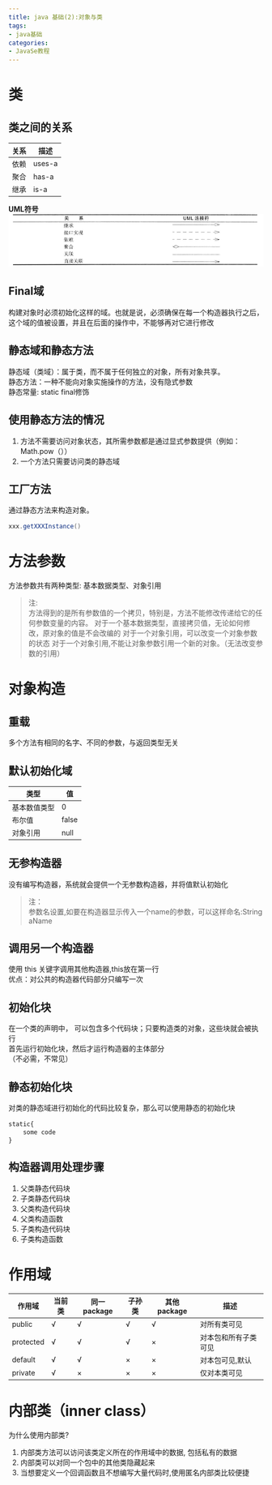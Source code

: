 ```yaml
---
title: java 基础(2):对象与类
tags: 
- java基础
categories:
- JavaSe教程
---
```



# 类
## 类之间的关系

|关系|描述|
|--|--|
|依赖|uses-a|
|聚合|has-a|
|继承|is-a|

**UML符号**
![UML](https://raw.githubusercontent.com/FameLsy/Images/master/javase/UML.png)

##  Final域
构建对象时必须初始化这样的域。也就是说，必须确保在每一个构造器执行之后，这个域的值被设置，并且在后面的操作中，不能够再对它进行修改

## 静态域和静态方法
静态域（类域）：属于类，而不属于任何独立的对象，所有对象共享。  
静态方法：一种不能向对象实施操作的方法，没有隐式参数  
静态常量: static final修饰

## 使用静态方法的情况

1. 方法不需要访问对象状态，其所需参数都是通过显式参数提供（例如：Math.pow（））
2. 一个方法只需要访问类的静态域

## 工厂方法
通过静态方法来构造对象。
```java
xxx.getXXXInstance()
```

# 方法参数
方法参数共有两种类型: 基本数据类型、对象引用


>注:  
> 方法得到的是所有参数值的一个拷贝，特别是，方法不能修改传递给它的任何参数变量的内容。
> 对于一个基本数据类型，直接拷贝值，无论如何修改，原对象的值是不会改编的
> 对于一个对象引用，可以改变一个对象参数的状态
>  对于一个对象引用,不能让对象参数引用一个新的对象。（无法改变参数的引用）

# 对象构造
## 重载
多个方法有相同的名字、不同的参数，与返回类型无关  
## 默认初始化域
|类型|值|
|--|--|
|基本数值类型|0|
|布尔值|false|
|对象引用|null|
## 无参构造器
没有编写构造器，系统就会提供一个无参数构造器，并将值默认初始化

>注：  
> 参数名设置,如要在构造器显示传入一个name的参数，可以这样命名:String aName

## 调用另一个构造器
使用 this 关键字调用其他构造器,this放在第一行  
优点：对公共的构造器代码部分只编写一次

## 初始化块
在一个类的声明中， 可以包含多个代码块；只要构造类的对象，这些块就会被执行  
首先运行初始化块，然后才运行构造器的主体部分  
（不必需，不常见） 

## 静态初始化块
对类的静态域进行初始化的代码比较复杂，那么可以使用静态的初始化块
```
static{
    some code
}
```
## 构造器调用处理步骤
1. 父类静态代码块
2. 子类静态代码块
3. 父类构造代码块
4. 父类构造函数
5. 子类构造代码块
6. 子类构造函数


# 作用域




|作用域|当前类|同一package|子孙类|其他package|描述|
|--|--|--|--|--|--|
|public|√|√|√|√|对所有类可见|
|protected|√|√|√|×|对本包和所有子类可见|
|default|√|√|×|×|对本包可见,默认|
|private|√|×|×|×|仅对本类可见|


# 内部类（inner class）

为什么使用内部类?  
1. 内部类方法可以访问该类定义所在的作用域中的数据, 包括私有的数据
2. 内部类可以对同一个包中的其他类隐藏起来
3. 当想要定义一个回调函数且不想编写大量代码时,使用匿名内部类比较便捷